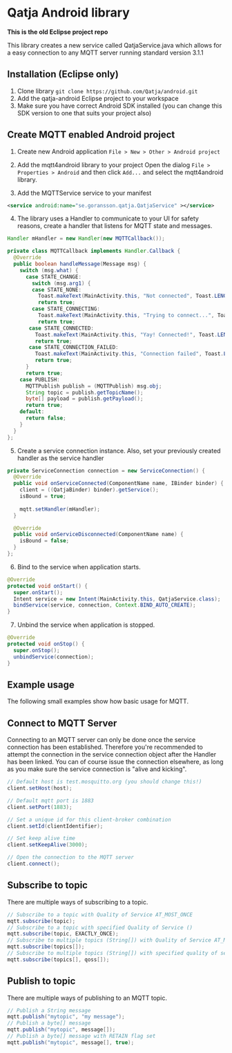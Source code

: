 Qatja Android library
==========

**This is the old Eclipse project repo**

This library creates a new service called QatjaService.java which allows for a easy connection to any MQTT server running standard version 3.1.1

## Installation (Eclipse only)

1. Clone library `git clone https://github.com/Qatja/android.git`
2. Add the qatja-android Eclipse project to your workspace
3. Make sure you have correct Android SDK installed (you can change this SDK version to one that suits your project also)

## Create MQTT enabled Android project

1. Create new Android application
`File > New > Other > Android project`

2. Add the mqtt4android library to your project
Open the dialog `File > Properties > Android` and then click `Add...` and select the mqtt4android library.

3. Add the MQTTService service to your manifest
```xml
<service android:name="se.goransson.qatja.QatjaService" ></service> 
```

4. The library uses a Handler to communicate to your UI for safety reasons, create a handler that listens for MQTT state and messages.
```java
Handler mHandler = new Handler(new MQTTCallback());

private class MQTTCallback implements Handler.Callback {
  @Override
  public boolean handleMessage(Message msg) {
    switch (msg.what) {
      case STATE_CHANGE:
        switch (msg.arg1) {
        case STATE_NONE:
          Toast.makeText(MainActivity.this, "Not connected", Toast.LENGTH_SHORT).show();
          return true;
        case STATE_CONNECTING:
          Toast.makeText(MainActivity.this, "Trying to connect...", Toast.LENGTH_SHORT).show();
          return true;
       case STATE_CONNECTED:
         Toast.makeText(MainActivity.this, "Yay! Connected!", Toast.LENGTH_SHORT).show();
         return true;
       case STATE_CONNECTION_FAILED:
         Toast.makeText(MainActivity.this, "Connection failed", Toast.LENGTH_SHORT).show();
         return true;		
      }
      return true;
    case PUBLISH:
      MQTTPublish publish = (MQTTPublish) msg.obj;
      String topic = publish.getTopicName();
      byte[] payload = publish.getPayload();
      return true;
    default:
      return false;
    }
  }
};
```

5. Create a service connection instance. Also, set your previously created handler as the service handler
```java
private ServiceConnection connection = new ServiceConnection() {
  @Override
  public void onServiceConnected(ComponentName name, IBinder binder) {
    client = ((QatjaBinder) binder).getService();
    isBound = true;
    
    mqtt.setHandler(mHandler);
  }

  @Override
  public void onServiceDisconnected(ComponentName name) {
    isBound = false;
  }
};
```

6. Bind to the service when application starts.
```java
@Override
protected void onStart() {
  super.onStart();
  Intent service = new Intent(MainActivity.this, QatjaService.class);
  bindService(service, connection, Context.BIND_AUTO_CREATE);
}
```

7. Unbind the service when application is stopped.
```java
@Override
protected void onStop() {
  super.onStop();
  unbindService(connection);
}
```

## Example usage
The following small examples show how basic usage for MQTT.

## Connect to MQTT Server
Connecting to an MQTT server can only be done once the service connection has been established. Therefore you're recommended to attempt the connection in the service connection object after the Handler has been linked.
You can of course issue the connection elsewhere, as long as you make sure the service connection is "alive and kicking".

```java
// Default host is test.mosquitto.org (you should change this!)
client.setHost(host);

// Default mqtt port is 1883
client.setPort(1883);

// Set a unique id for this client-broker combination
client.setId(clientIdentifier);

// Set keep alive time
client.setKeepAlive(3000);

// Open the connection to the MQTT server
client.connect();
```

## Subscribe to topic
There are multiple ways of subscribing to a topic.
```java
// Subscribe to a topic with Quality of Service AT_MOST_ONCE
mqtt.subscribe(topic);
// Subscribe to a topic with specified Quality of Service ()
mqtt.subscribe(topic, EXACTLY_ONCE);
// Subscribe to multiple topics (String[]) with Quality of Service AT_MOST_ONCE
mqtt.subscribe(topics[]);
// Subscribe to multiple topics (String[]) with specified quality of service (byte[]) for each topic
mqtt.subscribe(topics[], qoss[]);
```

## Publish to topic
There are multiple ways of publishing to an MQTT topic.
```java
// Publish a String message
mqtt.publish("mytopic", "my message");
// Publish a byte[] message
mqtt.publish("mytopic", message[]);
// Publish a byte[] message with RETAIN flag set
mqtt.publish("mytopic", message[], true);
```

